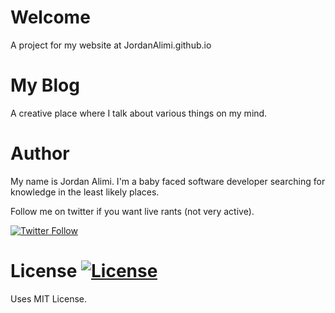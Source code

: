 Welcome
=======

A project for my website at JordanAlimi.github.io

My Blog
========

A creative place where I talk about various things on my mind.

Author
======

My name is Jordan Alimi. I'm a baby faced software developer searching for knowledge in the least likely places. 

Follow me on twitter if you want live rants (not very active).

[![Twitter Follow](https://img.shields.io/twitter/follow/jordanalimi.svg?style=social)](https://twitter.com/jordanalimi)

License  [![License](https://img.shields.io/npm/l/express.svg)](https://github.com/JordanAlimi/JordanAlimi.github.io/LICENSE)
======

Uses MIT License.


